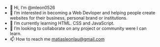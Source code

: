 - 👋 Hi, I’m @mleon0526
- 👀 I’m interested in becoming a Web Devloper and helping people create websites for their business, personal brand or institutions.
- 🌱 I’m currently learning HTML. CSS and JavaScript.
- 💞️ I’m looking to collaborate on any project or community were I can learn.
- 📫 How to reach me matiasleonlau@gmail.com

<!---
mleon0526/mleon0526 is a ✨ special ✨ repository because its `README.md` (this file) appears on your GitHub profile.
You can click the Preview link to take a look at your changes.
--->
